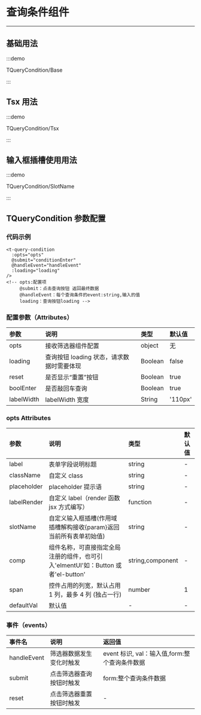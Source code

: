 # 查询条件组件

---

## 基础用法

:::demo

TQueryCondition/Base

:::

## Tsx 用法

:::demo

TQueryCondition/Tsx

:::

## 输入框插槽使用用法

:::demo

TQueryCondition/SlotName

:::

## TQueryCondition 参数配置

### 代码示例

```vue
<t-query-condition
  :opts="opts"
  @submit="conditionEnter"
  @handleEvent="handleEvent"
  :loading="loading"
/>
<!-- opts:配置项
     @submit：点击查询按钮 返回最终数据
     @handleEvent：每个查询条件的event:string,输入的值
     loading：查询按钮loading -->
```

### 配置参数（Attributes）

| 参数       | 说明                                      | 类型    | 默认值  |
| :--------- | :---------------------------------------- | :------ | :------ |
| opts       | 接收筛选器组件配置                        | object  | 无      |
| loading    | 查询按钮 loading 状态，请求数据时需要体现 | Boolean | false   |
| reset      | 是否显示“重置”按钮                        | Boolean | true    |
| boolEnter  | 是否敲回车查询                            | Boolean | true    |
| labelWidth | labelWidth 宽度                           | String  | '110px' |

### opts Attributes

| 参数 | 说明 | 类型 | 默认值 |
| :-- | :-- | :-- | :-- |
| label | 表单字段说明标题 | string | - |
| className | 自定义 class | string | - |
| placeholder | placeholder 提示语 | string | - |
| labelRender | 自定义 label（render 函数 jsx 方式编写） | function | - |
| slotName | 自定义输入框插槽(作用域插槽解构接收{param}返回当前所有表单初始值) | string | - |
| comp | 组件名称，可直接指定全局注册的组件，也可引入'elmentUI'如：Button 或者'el-button' | string,component | - |
| span | 控件占用的列宽，默认占用 1 列，最多 4 列 (独占一行) | number | 1 |
| defaultVal | 默认值 | - | - |

### 事件（events）

| 事件名 | 说明 | 返回值 |
| :-- | :-- | :-- |
| handleEvent | 筛选器数据发生变化时触发 | event 标识, val：输入值,form:整个查询条件数据 |
| submit | 点击筛选器查询按钮时触发 | form:整个查询条件数据 |
| reset | 点击筛选器重置按钮时触发 | - |
